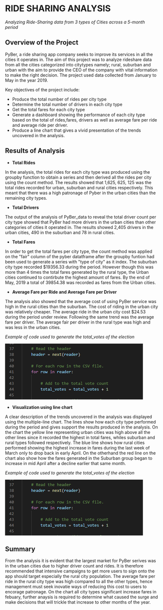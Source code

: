 # RIDE SHARING ANALYSIS
_Analyzing Ride-Sharing data from 3 types of Cities across a 5-month period_


## Overview of the Project

PyBer, a ride sharing app company seeks to improve its services in all the cities it operates in. The aim of this project was to analyze rideshare data from all the cities categorized into citytypes namely; rural, suburban and urban with the aim to provide the CEO of the company with vital information to make the right decision.
The project used data collected from January to May in the year 2019.

Key objectives of the project include:
- Produce the total number of rides per city type
- Determine the total number of drivers in each city type
- Get the total fares for each city type
- Generate a dashboard showing the performance of each city type based on the total of rides,fares, drivers as well as average fare per ride and average ride per driver.
- Produce a line chart that gives a vivid presentation of the trends uncovered in the analysis. 


## Results of Analysis

* **Total Rides**

In the analysis, the total rides for each city type was produced using the groupby function to obtain a series and then derived all the rides per city using the count method. The results showed that 1,625, 625, 125 was the total rides recorded for urban, suburban and rural cities respectively. This meant that there was a high patronage of Pyber in the urban cities than the remaining city types. 

* **Total Drivers**

The output of the analysis of PyBer_data to reveal the total driver count per city type showed that PyBer had more drivers in the urban cities than other categories of cities it operated in. The results showed 2,405 drivers in the urban cities, 490 in the suburban and 78 in rural cities.

* **Total Fares**

In order to get the total fares per city type, the count method was applied on the "fair" column of the pyber datatframe after the groupby funtion had been used to generate a series with "type of city" as it index. The suburban city type recorded $19356.33 during the period. However though this was more than 4 times the total fares generated by the rural type, the Urban cities continued to contirbute the highest amount of fares. By the end of May, 2019 a total of  39854.38 was recorded as fares from the Urban cities.

* **Average Fare per Ride and Average Fare per Driver**

The analysis also showed that the average cost of using PyBer service was high in the rural cities than the suburban. The cost of riding in the urban city was relatively cheaper. The average ride in the urban city cost $24.53 during the period under review.
Following the same trend was the average fare per driver. The average fair per driver in the rural type was high and was less in the urban cities. 


_*Example of code used to generate the total_votes of the election*_

![Alt text](https://github.com/emmanuelbrim/Election_Analysis/blob/main/Resources/Total%20Votes.PNG)



* **Visualization using line chart**

A clear description of the trends uncovered in the analysis was displayed using the multiple-line chart. 
The lines show how each city type performed during the period and gives support the results produced in the analysis.
On the chart the yellow line representing urban cities was high above all the other lines since it recorded the highest in total fares, whiles suburban and rural types followed respectively.
The blue line shows how rural cities performed showing the highest increase in fares during the last week of March only to drop back in early April.
On the otherhand the red line on the chart also show how the fares generated in the Suburban group began to increase in mid April after a decline earlier that same month.


_*Example of code used to generate the total_votes of the election*_

![Alt text](https://github.com/emmanuelbrim/Election_Analysis/blob/main/Resources/Total%20Votes.PNG)



## Summary

From the analysis it is evident that the largest market for PyBer serives was in the urban cities due to higher driver count and rides.
It is therefore recommended that intensive campaigns to get more users to sign onto the app should target especially the rural city population.
The average fare per ride in the rural city type was high compared to all the other types, hence management must seek inovatie ways of reducing this cost to users to encorage patronage. 
On the chart all city types significant increase fares in febuary, further anaysis is required to determine what caused the surge and make decisions that will trickle that increase to other months of the year. 

 
